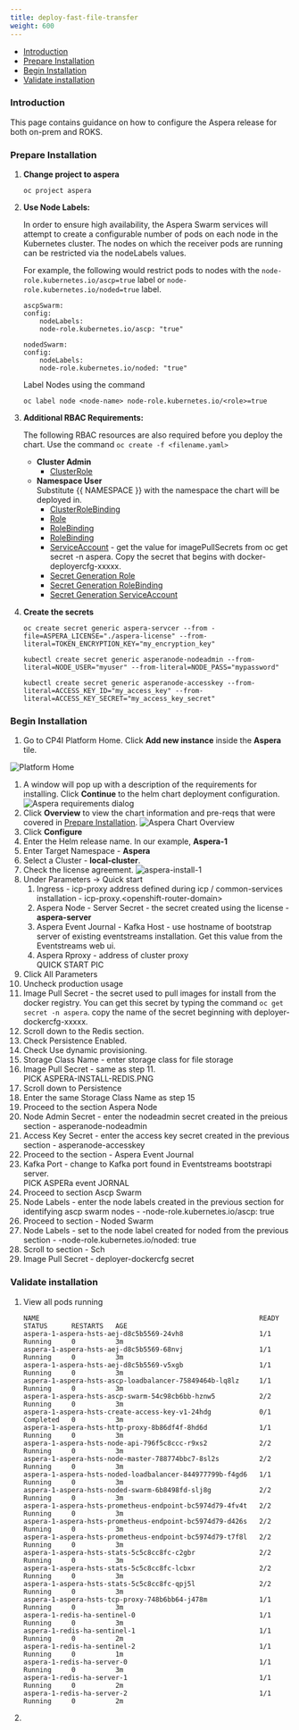 ```yaml
---
title: deploy-fast-file-transfer
weight: 600
---
```


- [Introduction](#introduction)
- [Prepare Installation](#prepare-installation)
- [Begin Installation](#begin-installation)
- [Validate installation](#validate-installation)

### Introduction
This page contains guidance on how to configure the Aspera release for both on-prem and ROKS.

### Prepare Installation

1. **Change project to aspera**
   ```
   oc project aspera
   ```
2. **Use Node Labels:**  

    In order to ensure high availability, the Aspera Swarm services will attempt to create a configurable number of pods on each node in the Kubernetes cluster. The nodes on which the receiver pods are running can be restricted via the nodeLabels values.  
    
    For example, the following would restrict pods to nodes with the `node-role.kubernetes.io/ascp=true` label or `node-role.kubernetes.io/noded=true` label.

    ```
    ascpSwarm:
    config:
        nodeLabels:
        node-role.kubernetes.io/ascp: "true"

    nodedSwarm:
    config:
        nodeLabels:
        node-role.kubernetes.io/noded: "true"
    ```      
    
    Label Nodes using the command  

    ```
    oc label node <node-name> node-role.kubernetes.io/<role>=true
    ```

3. **Additional RBAC Requirements:**  

    The following RBAC resources are also required before you deploy the chart. Use the command `oc create -f <filename.yaml>`

    - **Cluster Admin**
      - [ClusterRole]({{site.github.url}}/assets/img/integration/aspera/files/cluster-admin-clusterrole.yaml)
    - **Namespace User**  
      Substitute {{ NAMESPACE }} with the namespace the chart will be deployed in.
      - [ClusterRoleBinding]({{site.github.url}}/assets/img/integration/aspera/files/namespace-user-clusterrole.yaml)
      - [Role]({{sit.github.url}}/assets/img/integration/aspera/files/namespace-user-role.yaml)
      - [RoleBinding]({{site.github.url}}/assets/img/integration/aspera/files/namespace-user-rolebinding.yaml)
      - [RoleBinding]({{site.github.url}}/assets/img/integration/aspera/files/hsts-prod-rolebinding.yaml)
      - [ServiceAccount]({{site.github.ur}}/assets/img/integration/aspera/files/apsera-sa-role.yaml) - get the value for imagePullSecrets from oc get secret -n aspera. Copy the secret that begins with docker-deployercfg-xxxxx.
      - [Secret Generation Role]({{site.github.ur}}/assets/img/integration/aspera/files/secret-gen-role.yaml)
      - [Secret Generation RoleBinding]({{site.github.url}}/assets/img/integration/aspera/files/secret-gen-rolebinding.yaml)
      - [Secret Generation ServiceAccount]({{site.github.url}}/assets/img/integration/aspera/files/secret-gen-sa.yaml)  

4. **Create the secrets**
   
   ```
   oc create secret generic aspera-servcer --from -file=ASPERA_LICENSE="./aspera-license" --from-literal=TOKEN_ENCRYPTION_KEY="my_encryption_key"

   kubectl create secret generic asperanode-nodeadmin --from-literal=NODE_USER="myuser" --from-literal=NODE_PASS="mypassword"
   
   kubectl create secret generic asperanode-accesskey --from-literal=ACCESS_KEY_ID="my_access_key" --from-literal=ACCESS_KEY_SECRET="my_access_key_secret"
   ```

### Begin Installation
1. Go to CP4I Platform Home. Click **Add new instance** inside the **Aspera** tile.    
   
![Platform Home]({{site.github.url}}/assets/img/integration/aspera/cp4i-home-aspera.png)
1. A window will pop up with a description of the requirements for installing. Click **Continue** to the helm chart deployment configuration.
   ![Aspera requirements dialog]({{site.github.url}}/assets/img/integration/aspera/cp4-aspera-continue.png)
2. Click **Overview** to view the chart information and pre-reqs that were covered in [Prepare Installation](#prepare-installation).
   ![Aspera Chart Overview]({{site.github.url}}/assets/img/integration/aspera/aspera-chart-overview.png)
3. Click **Configure**
4. Enter the Helm release name. In our example, **Aspera-1**
5. Enter Target Namespace - **Aspera**
6. Select a Cluster - **local-cluster**.
7. Check the license agreement.
   ![aspera-install-1]({{site.github.url}}/assets/img/integration/aspera/aspera-install-1.png)
8. Under Parameters -> Quick start
   1. Ingress - icp-proxy address defined during icp / common-services installation - icp-proxy.\<openshift-router-domain>  
   2. Aspera Node - Server Secret - the secret created using the license - **aspera-server**
   3. Aspera Event Journal - Kafka Host - use hostname of bootstrap server of existing eventstreams installation. Get this value from the Eventstreams web ui.  
   4. Aspera Rproxy - address of cluster proxy  
QUICK START PIC
9.  Click All Parameters
10. Uncheck production usage
11. Image Pull Secret - the secret used to pull images for install from the docker registry. You can get this secret by typing the command `oc get secret -n aspera`. copy the name of the secret beginning with deployer-dockercfg-xxxxx.
12. Scroll down to the Redis section.
13. Check Persistence Enabled.
14. Check Use dynamic provisioning.
15. Storage Class Name - enter storage class for file storage
16. Image Pull Secret - same as step 11.  
    PICK ASPERA-INSTALL-REDIS.PNG
17. Scroll down to Persistence
18. Enter the same Storage Class Name as step 15
19. Proceed to the section Aspera Node
20. Node Admin Secret - enter the nodeadmin secret created in the preious section - asperanode-nodeadmin
21. Access Key Secret - enter the access key secret created in the previous section - asperanode-accesskey
22. Proceed to the section - Aspera Event Journal
23. Kafka Port - change to Kafka port found in Eventstreams bootstrapi server.  
    PICK ASPERa event JORNAL
24. Proceed to section Ascp Swarm
25. Node Labels - enter the node labels created in the previous section for identifying ascp swarm nodes -  -node-role.kubernetes.io/ascp: true
26. Proceed to section - Noded Swarm
27. Node Labels - set to the node label created for noded from the previous section - -node-role.kubernetes.io/noded: true
28. Scroll to section - Sch
29. Image Pull Secret - deployer-dockercfg secret

### Validate installation    

1. View all pods running
    ```
    NAME                                                       READY     STATUS      RESTARTS   AGE
    aspera-1-aspera-hsts-aej-d8c5b5569-24vh8                   1/1       Running     0          3m
    aspera-1-aspera-hsts-aej-d8c5b5569-68nvj                   1/1       Running     0          3m
    aspera-1-aspera-hsts-aej-d8c5b5569-v5xgb                   1/1       Running     0          3m
    aspera-1-aspera-hsts-ascp-loadbalancer-75849464b-lq8lz     1/1       Running     0          3m
    aspera-1-aspera-hsts-ascp-swarm-54c98cb6bb-hznw5           2/2       Running     0          3m
    aspera-1-aspera-hsts-create-access-key-v1-24hdg            0/1       Completed   0          3m
    aspera-1-aspera-hsts-http-proxy-8b86df4f-8hd6d             1/1       Running     0          3m
    aspera-1-aspera-hsts-node-api-796f5c8ccc-r9xs2             2/2       Running     0          3m
    aspera-1-aspera-hsts-node-master-788774bbc7-8sl2s          2/2       Running     0          3m
    aspera-1-aspera-hsts-noded-loadbalancer-844977799b-f4gd6   1/1       Running     0          3m
    aspera-1-aspera-hsts-noded-swarm-6b8498fd-slj8g            2/2       Running     0          3m
    aspera-1-aspera-hsts-prometheus-endpoint-bc5974d79-4fv4t   2/2       Running     0          3m
    aspera-1-aspera-hsts-prometheus-endpoint-bc5974d79-d426s   2/2       Running     0          3m
    aspera-1-aspera-hsts-prometheus-endpoint-bc5974d79-t7f8l   2/2       Running     0          3m
    aspera-1-aspera-hsts-stats-5c5c8cc8fc-c2gbr                2/2       Running     0          3m
    aspera-1-aspera-hsts-stats-5c5c8cc8fc-lcbxr                2/2       Running     0          3m
    aspera-1-aspera-hsts-stats-5c5c8cc8fc-qpj5l                2/2       Running     0          3m
    aspera-1-aspera-hsts-tcp-proxy-748b6bb64-j478m             1/1       Running     0          3m
    aspera-1-redis-ha-sentinel-0                               1/1       Running     0          3m
    aspera-1-redis-ha-sentinel-1                               1/1       Running     0          2m
    aspera-1-redis-ha-sentinel-2                               1/1       Running     0          1m
    aspera-1-redis-ha-server-0                                 1/1       Running     0          3m
    aspera-1-redis-ha-server-1                                 1/1       Running     0          2m
    aspera-1-redis-ha-server-2                                 1/1       Running     0          2m
    ```

2. 

